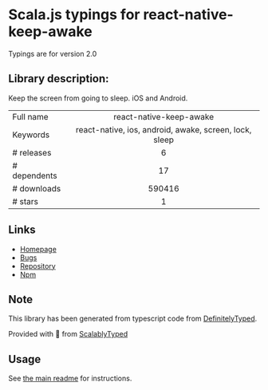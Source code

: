 
# Scala.js typings for react-native-keep-awake

Typings are for version 2.0

## Library description:
Keep the screen from going to sleep. iOS and Android.

|                    |                 |
| ------------------ | :-------------: |
| Full name          | react-native-keep-awake |
| Keywords           | react-native, ios, android, awake, screen, lock, sleep |
| # releases         | 6 |
| # dependents       | 17 |
| # downloads        | 590416 |
| # stars            | 1 |

## Links
- [Homepage](https://github.com/corbt/react-native-keep-awake#readme)
- [Bugs](https://github.com/corbt/react-native-keep-awake/issues)
- [Repository](https://github.com/corbt/react-native-keep-awake)
- [Npm](https://www.npmjs.com/package/react-native-keep-awake)
    


## Note
This library has been generated from typescript code from [DefinitelyTyped](https://definitelytyped.org).

Provided with :purple_heart: from [ScalablyTyped](https://github.com/oyvindberg/ScalablyTyped)

## Usage
See [the main readme](../../readme.md) for instructions.



